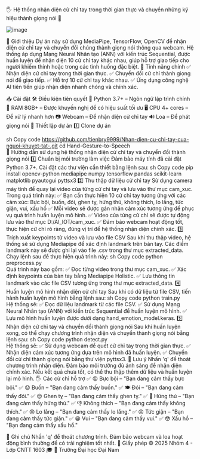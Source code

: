 🖐 Hệ thống nhận diện cử chỉ tay trong thời gian thực và chuyển những ký hiệu thành giọng nói 🎤

![image](https://github.com/user-attachments/assets/8c916761-15c4-4aef-a7df-65a8f0197355)


🚀 Giới thiệu
Dự án này sử dụng MediaPipe, TensorFlow, OpenCV để nhận diện cử chỉ tay và chuyển đổi chúng thành giọng nói thông qua webcam. Hệ thống áp dụng Mạng Neural Nhân tạo (ANN) với kiến trúc Sequential, được huấn luyện để nhận diện 10 cử chỉ tay khác nhau, giúp hỗ trợ giao tiếp cho người khiếm thính hoặc trong các tình huống đặc biệt.
🎯 Tính năng chính
✅ Nhận diện cử chỉ tay trong thời gian thực.
✅ Chuyển đổi cử chỉ thành giọng nói để giao tiếp.
✅ Hỗ trợ 10 cử chỉ tay khác nhau.
✅ Ứng dụng công nghệ AI tiên tiến giúp nhận diện nhanh chóng và chính xác.

📥 Cài đặt
🛠 Điều kiện tiên quyết
🐍 Python 3.7+ – Ngôn ngữ lập trình chính
💾 RAM 8GB+ – Được khuyến nghị để có hiệu suất tối ưu
🖥 CPU 4+ cores – Để xử lý nhanh hơn
📷 Webcam – Để nhận diện cử chỉ tay
🔊 Loa – Để phát giọng nói
🎥 Thiết lập dự án
1️⃣ Clone dự án

sh
Copy code
https://github.com/tienbry9999/Nhan-dien-cu-chi-tay-cua-nguoi-khuyet-tat-.git
cd Hand-Gesture-to-Speech  
🎥 Hướng dẫn sử dụng hệ thống nhận diện cử chỉ tay và chuyển đổi thành giọng nói
1️⃣ Chuẩn bị môi trường làm việc
Đảm bảo máy tính đã cài đặt Python 3.7+.
Cài đặt các thư viện cần thiết bằng lệnh sau:
sh
Copy code
pip install opencv-python mediapipe numpy tensorflow pandas scikit-learn matplotlib pyautogui pyttsx3
2️⃣ Thu thập dữ liệu cử chỉ tay
Sử dụng camera máy tính để quay lại video của từng cử chỉ tay và lưu vào thư mục cam_xuc.
Trong quá trình này:
✅ Bạn cần thực hiện 10 cử chỉ tay tương ứng với các cảm xúc:
Bực bội, buồn, đói, ghen tỵ, hứng thú, không thích, lo lắng, tức giận, vui, xấu hổ
✅ Mỗi video sẽ được gán nhãn cảm xúc tương ứng để phục vụ quá trình huấn luyện mô hình.
✅ Video của từng cử chỉ sẽ được tự động lưu vào thư mục D:/AI_IOT/cam_xuc.
✅ Đảm bảo webcam hoạt động tốt, thực hiện cử chỉ rõ ràng, đúng vị trí để hệ thống nhận diện chính xác.
3️⃣ Trích xuất keypoints từ video và lưu vào file CSV
Sau khi thu thập video, hệ thống sẽ sử dụng Mediapipe để xác định landmark trên bàn tay.
Các điểm landmark này sẽ được ghi lại vào file .csv trong thư mục extracted_data.
Chạy lệnh sau để thực hiện quá trình này:
sh
Copy code
python preprocess.py  
Quá trình này bao gồm:
✅ Đọc từng video trong thư mục cam_xuc.
✅ Xác định keypoints của bàn tay bằng Mediapipe Holistic.
✅ Lưu thông tin landmark vào các file CSV tương ứng trong thư mục extracted_data.
4️⃣ Huấn luyện mô hình nhận diện cử chỉ tay
Sau khi có dữ liệu từ file CSV, tiến hành huấn luyện mô hình bằng lệnh sau:
sh
Copy code
python train.py  
Hệ thống sẽ:
✅ Đọc dữ liệu landmark từ các file CSV.
✅ Sử dụng Mạng Neural Nhân tạo (ANN) với kiến trúc Sequential để huấn luyện mô hình.
✅ Lưu mô hình huấn luyện được dưới dạng hand_emotion_model.keras.
5️⃣ Nhận diện cử chỉ tay và chuyển đổi thành giọng nói
Sau khi huấn luyện xong, có thể chạy chương trình nhận diện và chuyển thành giọng nói bằng lệnh sau:
sh
Copy code
python detect.py  
Hệ thống sẽ:
✅ Sử dụng webcam để quét cử chỉ tay trong thời gian thực.
✅ Nhận diện cảm xúc tương ứng dựa trên mô hình đã huấn luyện.
✅ Chuyển đổi cử chỉ thành giọng nói bằng thư viện pyttsx3.
🛑 Lưu ý
Nhấn 'q' để thoát chương trình nhận diện.
Đảm bảo môi trường đủ ánh sáng để nhận diện chính xác.
Nếu kết quả chưa tốt, có thể thu thập thêm dữ liệu và huấn luyện lại mô hình.
🖐 Các cử chỉ hỗ trợ
✅ 😠 Bực bội – "Bạn đang cảm thấy bực bội."
✅ 😞 Buồn – "Bạn đang cảm thấy buồn."
✅ 🍽 Đói – "Bạn đang cảm thấy đói."
✅ 😒 Ghen tỵ – "Bạn đang cảm thấy ghen tỵ."
✅ 🤩 Hứng thú – "Bạn đang cảm thấy hứng thú."
✅ 👎 Không thích – "Bạn đang cảm thấy không thích."
✅ 😟 Lo lắng – "Bạn đang cảm thấy lo lắng."
✅ 😡 Tức giận – "Bạn đang cảm thấy tức giận."
✅ 😀 Vui – "Bạn đang cảm thấy vui."
✅ 😳 Xấu hổ – "Bạn đang cảm thấy xấu hổ."

📌 Ghi chú
Nhấn 'q' để thoát chương trình.
Đảm bảo webcam và loa hoạt động bình thường để có trải nghiệm tốt nhất.
📝 Giấy phép
© 2025 Nhóm 4 - Lớp CNTT 1603 🎓
🏫 Trường Đại học Đại Nam

